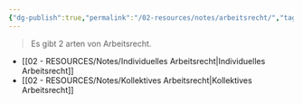 ```yaml
---
{"dg-publish":true,"permalink":"/02-resources/notes/arbeitsrecht/","tags":["LF01","prüfungsrelevant"],"updated":"2024-08-11T00:01:52.174+02:00"}
---
```


>Es gibt 2 arten von Arbeitsrecht.

- [[02 - RESOURCES/Notes/Individuelles Arbeitsrecht\|Individuelles Arbeitsrecht]]
- [[02 - RESOURCES/Notes/Kollektives Arbeitsrecht\|Kollektives Arbeitsrecht]]